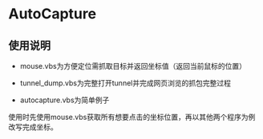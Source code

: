 # AutoCapture

## 使用说明

* mouse.vbs为方便定位需抓取目标并返回坐标值（返回当前鼠标的位置）

* tunnel_dump.vbs为完整打开tunnel并完成网页浏览的抓包完整过程

* autocapture.vbs为简单例子

使用时先使用mouse.vbs获取所有想要点击的坐标位置，再以其他两个程序为例改写完成坐标。
